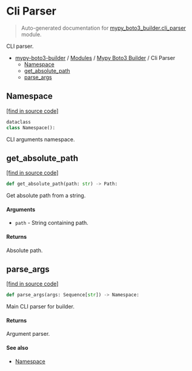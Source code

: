 # Cli Parser

> Auto-generated documentation for [mypy_boto3_builder.cli_parser](https://github.com/vemel/mypy_boto3_builder/blob/master/mypy_boto3_builder/cli_parser.py) module.

CLI parser.

- [mypy-boto3-builder](../README.md#mypy_boto3_builder) / [Modules](../MODULES.md#mypy-boto3-builder-modules) / [Mypy Boto3 Builder](index.md#mypy-boto3-builder) / Cli Parser
    - [Namespace](#namespace)
    - [get_absolute_path](#get_absolute_path)
    - [parse_args](#parse_args)

## Namespace

[[find in source code]](https://github.com/vemel/mypy_boto3_builder/blob/master/mypy_boto3_builder/cli_parser.py#L27)

```python
dataclass
class Namespace():
```

CLI arguments namespace.

## get_absolute_path

[[find in source code]](https://github.com/vemel/mypy_boto3_builder/blob/master/mypy_boto3_builder/cli_parser.py#L13)

```python
def get_absolute_path(path: str) -> Path:
```

Get absolute path from a string.

#### Arguments

- `path` - String containing path.

#### Returns

Absolute path.

## parse_args

[[find in source code]](https://github.com/vemel/mypy_boto3_builder/blob/master/mypy_boto3_builder/cli_parser.py#L45)

```python
def parse_args(args: Sequence[str]) -> Namespace:
```

Main CLI parser for builder.

#### Returns

Argument parser.

#### See also

- [Namespace](#namespace)
